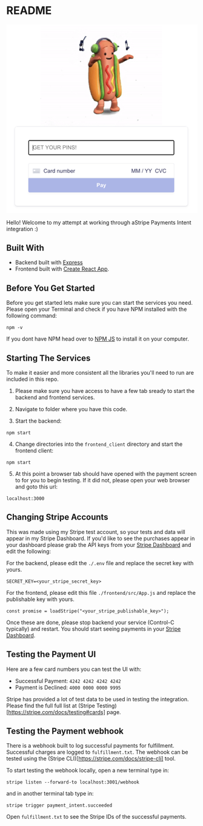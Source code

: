 # README
![Screenshot of project](/images/homework_screenshot.png)

Hello! Welcome to my attempt at working through aStripe Payments Intent integration :)
 

## Built With
* Backend built with [Express](http://expressjs.com)
* Frontend built with [Create React App](https://create-react-app.dev).


## Before You Get Started
Before you get started lets make sure you can start the services you need. Please open your Terminal and check if you have NPM installed with the following command:

```
npm -v
```

If you dont have NPM head over to [NPM JS](https://www.npmjs.com/get-npm) to install it on your computer.


## Starting The Services
To make it easier and more consistent all the libraries you'll need to run are included in this repo. 

1. Please make sure you have access to have a few tab sready  to start the backend and frontend services. 

2. Navigate to folder where you have this code.

3. Start the backend:
```
npm start
```

4. Change directories into the `frontend_client` directory and start the frontend client:
```
npm start
```

5. At this point a browser tab should have opened with the payment screen to for you to begin testing. If it did not, please open your web browser and goto this url:
```
localhost:3000
```


## Changing Stripe Accounts
This was made using my Stripe test account, so your tests and data will appear in my Stripe Dashboard. If you'd like to see the purchases appear in your dashboard please grab the API keys from your [Stripe Dashboard](https://dashboard.stripe.com/test/apikeys) and edit the following:

For the backend, please edit the `./.env` file and replace the secret key with yours.
```
SECRET_KEY=<your_stripe_secret_key>
```

For the frontend, please edit this file `./frontend/src/App.js` and replace the publishable key with yours.
```
const promise = loadStripe("<your_stripe_publishable_key>");

```

Once these are done, please stop backend your service (Control-C typically) and restart. You should start seeing payments in your [Stripe Dashboard](https://dashboard.stripe.com/test/payments).


## Testing the Payment UI
Here are a few card numbers you can test the UI with:

* Successful Payment:  `4242 4242 4242 4242`
* Payment is Declined: `4000 0000 0000 9995`

Stripe has provided a lot of test data to be used in testing the integration. Please find the full full list at (Stripe Testing)[https://stripe.com/docs/testing#cards] page.


## Testing the Payment webhook
There is a webhook built to log successful payments for fulfillment. Successful charges are logged to `fulfillment.txt`. The webhook can be tested using the (Stripe CLI)[https://stripe.com/docs/stripe-cli] tool.

To start testing the webhook locally, open a new terminal type in:
```
stripe listen --forward-to localhost:3001/webhook
```

and in another terminal tab type in:
```
stripe trigger payment_intent.succeeded
```

Open `fulfillment.txt` to see the Stripe IDs of the successful payments.